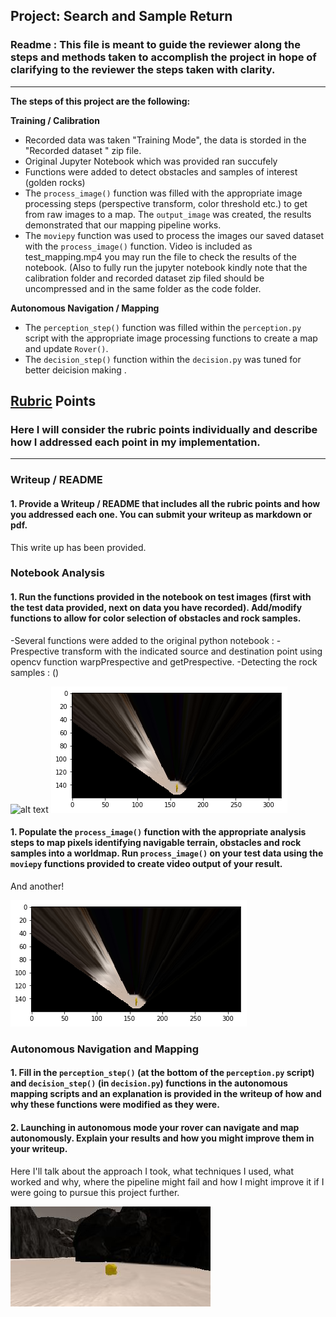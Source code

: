 ## Project: Search and Sample Return
### Readme : This file is meant to guide the reviewer along the steps and methods taken to accomplish the project in hope of clarifying to the reviewer the steps taken with clarity.

---


**The steps of this project are the following:**  

**Training / Calibration**  

* Recorded data was taken  "Training Mode", the data is storded in the "Recorded dataset " zip file. 
* Original Jupyter Notebook which was provided ran succufely 
* Functions were added  to detect obstacles and samples of interest (golden rocks)
* The `process_image()` function was filled with the appropriate image processing steps (perspective transform, color threshold etc.) to get from raw images to a map.  The `output_image` was created, the results  demonstrated that our mapping pipeline works.
* The  `moviepy` function was used to process the images our saved dataset with the `process_image()` function. Video is included as test_mapping.mp4 you may run the file to check the results of the notebook. (Also to fully run the jupyter notebook kindly note that the calibration folder and recorded dataset zip filed should be uncompressed and in the same folder as the code folder.

**Autonomous Navigation / Mapping**

* The  `perception_step()` function was filled within the `perception.py` script with the appropriate image processing functions to create a map and update `Rover()`. 
* The  `decision_step()` function within the `decision.py` was tuned for better deicision making . 
  

[//]: # (Image References)

[image1]: ./reults/img_1.png
[image2]: ./results/img_2.png
[image3]: ./calibration_images/example_rock1.jpg 

## [Rubric](https://review.udacity.com/#!/rubrics/916/view) Points
### Here I will consider the rubric points individually and describe how I addressed each point in my implementation.  

---
### Writeup / README

#### 1. Provide a Writeup / README that includes all the rubric points and how you addressed each one.  You can submit your writeup as markdown or pdf.  

This write up has been provided.

### Notebook Analysis
#### 1. Run the functions provided in the notebook on test images (first with the test data provided, next on data you have recorded). Add/modify functions to allow for color selection of obstacles and rock samples.
-Several functions were added to the original python notebook : 
-Prespective transform with the indicated source and destination point using opencv function warpPrespective and getPrespective.
-Detecting the rock samples : ()

![alt text][image1]
![alt text][image2]
#### 1. Populate the `process_image()` function with the appropriate analysis steps to map pixels identifying navigable terrain, obstacles and rock samples into a worldmap.  Run `process_image()` on your test data using the `moviepy` functions provided to create video output of your result. 
And another! 

![alt text][image2]
### Autonomous Navigation and Mapping

#### 1. Fill in the `perception_step()` (at the bottom of the `perception.py` script) and `decision_step()` (in `decision.py`) functions in the autonomous mapping scripts and an explanation is provided in the writeup of how and why these functions were modified as they were.


#### 2. Launching in autonomous mode your rover can navigate and map autonomously.  Explain your results and how you might improve them in your writeup.  

Here I'll talk about the approach I took, what techniques I used, what worked and why, where the pipeline might fail and how I might improve it if I were going to pursue this project further.  



![alt text][image3]



